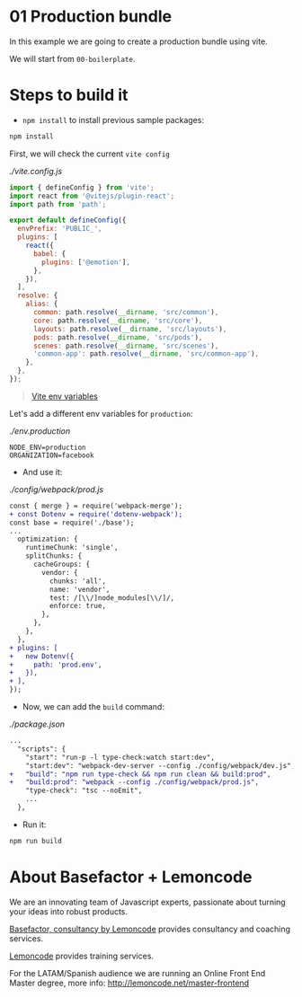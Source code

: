 # 01 Production bundle

In this example we are going to create a production bundle using vite.

We will start from `00-boilerplate`.

# Steps to build it

- `npm install` to install previous sample packages:

```bash
npm install
```

First, we will check the current `vite config`

_./vite.config.js_

```javascript
import { defineConfig } from 'vite';
import react from '@vitejs/plugin-react';
import path from 'path';

export default defineConfig({
  envPrefix: 'PUBLIC_',
  plugins: [
    react({
      babel: {
        plugins: ['@emotion'],
      },
    }),
  ],
  resolve: {
    alias: {
      common: path.resolve(__dirname, 'src/common'),
      core: path.resolve(__dirname, 'src/core'),
      layouts: path.resolve(__dirname, 'src/layouts'),
      pods: path.resolve(__dirname, 'src/pods'),
      scenes: path.resolve(__dirname, 'src/scenes'),
      'common-app': path.resolve(__dirname, 'src/common-app'),
    },
  },
});

```

> [Vite env variables](https://vitejs.dev/guide/env-and-mode.html)

Let's add a different env variables for `production`:

_./env.production_

```env
NODE_ENV=production
ORGANIZATION=facebook

```

- And use it:

_./config/webpack/prod.js_

```diff
const { merge } = require('webpack-merge');
+ const Dotenv = require('dotenv-webpack');
const base = require('./base');
...
  optimization: {
    runtimeChunk: 'single',
    splitChunks: {
      cacheGroups: {
        vendor: {
          chunks: 'all',
          name: 'vendor',
          test: /[\\/]node_modules[\\/]/,
          enforce: true,
        },
      },
    },
  },
+ plugins: [
+   new Dotenv({
+     path: 'prod.env',
+   }),
+ ],
});

```

- Now, we can add the `build` command:

_./package.json_

```diff
...
  "scripts": {
    "start": "run-p -l type-check:watch start:dev",
    "start:dev": "webpack-dev-server --config ./config/webpack/dev.js",
+   "build": "npm run type-check && npm run clean && build:prod",
+   "build:prod": "webpack --config ./config/webpack/prod.js",
    "type-check": "tsc --noEmit",
    ...
  },
```

- Run it:

```bash
npm run build
```

# About Basefactor + Lemoncode

We are an innovating team of Javascript experts, passionate about turning your ideas into robust products.

[Basefactor, consultancy by Lemoncode](http://www.basefactor.com) provides consultancy and coaching services.

[Lemoncode](http://lemoncode.net/services/en/#en-home) provides training services.

For the LATAM/Spanish audience we are running an Online Front End Master degree, more info: http://lemoncode.net/master-frontend
